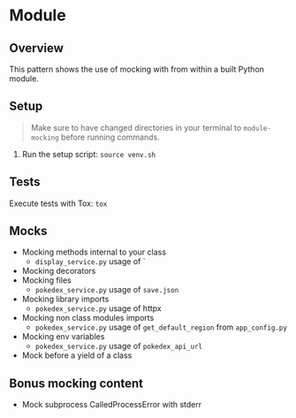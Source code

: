 # Module

## Overview

This pattern shows the use of mocking with from within a built Python module.

## Setup

> Make sure to have changed directories in your terminal to `module-mocking` before running commands.

1. Run the setup script: `source venv.sh`

## Tests

Execute tests with Tox: `tox`

## Mocks

- Mocking methods internal to your class
  - `display_service.py` usage of `
- Mocking decorators
- Mocking files
  - `pokedex_service.py` usage of `save.json`
- Mocking library imports
  - `pokedex_service.py` usage of httpx
- Mocking non class modules imports
  - `pokedex_service.py` usage of `get_default_region` from `app_config.py`
- Mocking env variables
  - `pokedex_service.py` usage of `pokedex_api_url`
- Mock before a yield of a class

## Bonus mocking content

- Mock subprocess CalledProcessError with stderr
